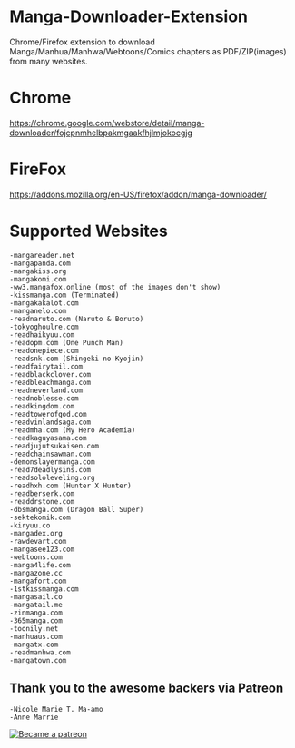 # Manga-Downloader-Extension
Chrome/Firefox extension to download Manga/Manhua/Manhwa/Webtoons/Comics chapters as PDF/ZIP(images) from many websites.  

# Chrome
https://chrome.google.com/webstore/detail/manga-downloader/fojcpnmhelbpakmgaakfhjlmjokocgjg

# FireFox
https://addons.mozilla.org/en-US/firefox/addon/manga-downloader/

# Supported Websites
    -mangareader.net
    -mangapanda.com
    -mangakiss.org
    -mangakomi.com
    -ww3.mangafox.online (most of the images don't show)
    -kissmanga.com (Terminated)
    -mangakakalot.com
    -manganelo.com
    -readnaruto.com (Naruto & Boruto)
    -tokyoghoulre.com
    -readhaikyuu.com
    -readopm.com (One Punch Man)
    -readonepiece.com
    -readsnk.com (Shingeki no Kyojin)
    -readfairytail.com
    -readblackclover.com
    -readbleachmanga.com
    -readneverland.com
    -readnoblesse.com
    -readkingdom.com
    -readtowerofgod.com
    -readvinlandsaga.com
    -readmha.com (My Hero Academia)
    -readkaguyasama.com
    -readjujutsukaisen.com
    -readchainsawman.com
    -demonslayermanga.com
    -read7deadlysins.com
    -readsololeveling.org
    -readhxh.com (Hunter X Hunter)
    -readberserk.com
    -readdrstone.com
    -dbsmanga.com (Dragon Ball Super)
    -sektekomik.com
    -kiryuu.co
    -mangadex.org
    -rawdevart.com
    -mangasee123.com
    -webtoons.com
    -manga4life.com
    -mangazone.cc
    -mangafort.com
    -1stkissmanga.com
    -mangasail.co
    -mangatail.me
    -zinmanga.com
    -365manga.com
    -toonily.net
    -manhuaus.com
    -mangatx.com
    -readmanhwa.com
    -mangatown.com

## Thank you to the awesome backers via Patreon

    -Nicole Marie T. Ma-amo
    -Anne Marrie
    
<a href=/https://www.patreon.com/allaliadil>
<img src=https://c5.patreon.com/external/logo/become_a_patron_button.png alt="Became a patreon">
</a>


